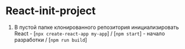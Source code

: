 # React-init-project
 1)  В пустой папке клонированного репозитория инициализировать React - [`npx create-react-app my-app`]  / [`npm start`] - начало разработки  / [`npm run build`]
 
